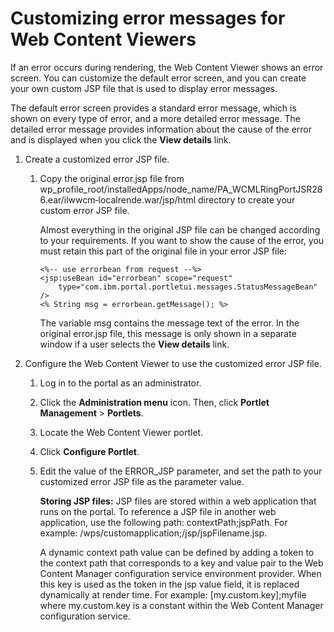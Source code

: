 # Customizing error messages for Web Content Viewers

If an error occurs during rendering, the Web Content Viewer shows an error screen. You can customize the default error screen, and you can create your own custom JSP file that is used to display error messages.

The default error screen provides a standard error message, which is shown on every type of error, and a more detailed error message. The detailed error message provides information about the cause of the error and is displayed when you click the **View details** link.

1.  Create a customized error JSP file.

    1.  Copy the original error.jsp file from wp\_profile\_root/installedApps/node\_name/PA\_WCMLRingPortJSR286.ear/ilwwcm‑localrende.war/jsp/html directory to create your custom error JSP file.

        Almost everything in the original JSP file can be changed according to your requirements. If you want to show the cause of the error, you must retain this part of the original file in your error JSP file:

        ```
        <%-- use errorbean from request --%> 
        <jsp:useBean id="errorbean" scope="request" 
            type="com.ibm.portal.portletui.messages.StatusMessageBean" /> 
        <% String msg = errorbean.getMessage(); %> 
        ```

        The variable msg contains the message text of the error. In the original error.jsp file, this message is only shown in a separate window if a user selects the **View details** link.

2.  Configure the Web Content Viewer to use the customized error JSP file.

    1.  Log in to the portal as an administrator.

    2.  Click the **Administration menu** icon. Then, click **Portlet Management** \> **Portlets**.

    3.  Locate the Web Content Viewer portlet.

    4.  Click **Configure Portlet**.

    5.  Edit the value of the ERROR\_JSP parameter, and set the path to your customized error JSP file as the parameter value.

        **Storing JSP files:** JSP files are stored within a web application that runs on the portal. To reference a JSP file in another web application, use the following path: contextPath;jspPath. For example: /wps/customapplication;/jsp/jspFilename.jsp.

        A dynamic context path value can be defined by adding a token to the context path that corresponds to a key and value pair to the Web Content Manager configuration service environment provider. When this key is used as the token in the jsp value field, it is replaced dynamically at render time. For example: \[my.custom.key\];myfile where my.custom.key is a constant within the Web Content Manager configuration service.



